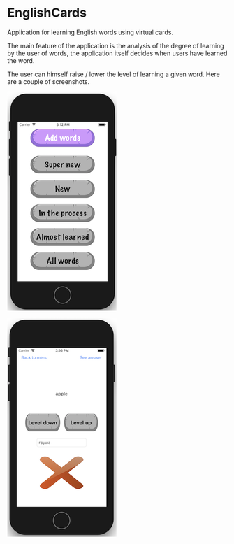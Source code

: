 # EnglishCards

Application for learning English words using virtual cards.

The main feature of the application is the analysis of the degree of learning by the user of words, the application itself decides when users have learned the word.

The user can himself raise / lower the level of learning a given word. Here are a couple of screenshots.

![Screen1](https://github.com/B1boid/EnglishCards/raw/master/screen1.png)

![Screen2](https://github.com/B1boid/EnglishCards/raw/master/screen2.png)
